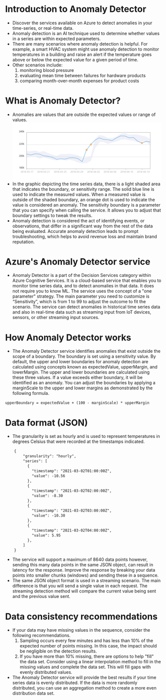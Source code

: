 # Introduction to Anomaly Detector
* Discover the services available on Azure to detect anomalies in your time-series, or real-time data.
* Anomaly detection is an AI technique used to determine whether values in a series are within expected parameters.
* There are many scenarios where anomaly detection is helpful. For example, a smart HVAC system might use anomaly detection to monitor temperatures in a building and raise an alert if the temperature goes above or below the expected value for a given period of time.
* Other scenarios include:
    1. monitoring blood pressure
    2. evaluating mean time between failures for hardware products
    3. comparing month-over-month expenses for product costs

# What is Anomaly Detector?
* Anomalies are values that are outside the expected values or range of values.
![](img/9/1.batch-anomaly.png)
* In the graphic depicting the time series data, there is a light shaded area that indicates the boundary, or sensitivity range. The solid blue line is used to indicate the measured values. When a measured value is outside of the shaded boundary, an orange dot is used to indicate the value is considered an anomaly. The sensitivity boundary is a parameter that you can specify when calling the service. It allows you to adjust that boundary settings to tweak the results.
* Anomaly detection is considered the act of identifying events, or observations, that differ in a significant way from the rest of the data being evaluated. Accurate anomaly detection leads to prompt troubleshooting, which helps to avoid revenue loss and maintain brand reputation.

# Azure's Anomaly Detector service
* Anomaly Detector is a part of the Decision Services category within Azure Cognitive Services. It is a cloud-based service that enables you to monitor time series data, and to detect anomalies in that data. It does not require you to know ML. The service uses the concept of a "one parameter" strategy. The main parameter you need to customize is “Sensitivity”, which is from 1 to 99 to adjust the outcome to fit the scenario. The service can detect anomalies in historical time series data and also in real-time data such as streaming input from IoT devices, sensors, or other streaming input sources.

# How Anomaly Detector works
* The Anomaly Detector service identifies anomalies that exist outside the scope of a boundary. The boundary is set using a sensitivity value. By default, the upper and lower boundaries for anomaly detection are calculated using concepts known as expectedValue, upperMargin, and lowerMargin. The upper and lower boundaries are calculated using these three values. If a value exceeds either boundary, it will be identified as an anomaly. You can adjust the boundaries by applying a marginScale to the upper and lower margins as demonstrated by the following formula.

``` mark
upperBoundary = expectedValue + (100 - marginScale) * upperMargin
```

# Data format (JSON)
* The granularity is set as hourly and is used to represent temperatures in degrees Celsius that were recorded at the timestamps indicated.
``` mark
    {
        "granularity": "hourly",
        "series": [
          {
            "timestamp": "2021-03-02T01:00:00Z",
            "value": -10.56
          },
          {
            "timestamp": "2021-03-02T02:00:00Z",
            "value": -8.30
          },
          {
            "timestamp": "2021-03-02T03:00:00Z",
            "value": -10.30
          },
          {
            "timestamp": "2021-03-02T04:00:00Z",
            "value": 5.95
          },
        ]
    }
```
* The service will support a maximum of 8640 data points however, sending this many data points in the same JSON object, can result in latency for the response. Improve the response by breaking your data points into smaller chunks (windows) and sending these in a sequence.
* The same JSON object format is used in a streaming scenario. The main difference is that you will send a single value in each request. The streaming detection method will compare the current value being sent and the previous value sent.

# Data consistency recommendations
* If your data may have missing values in the sequence, consider the following recommendations.
    1. Sampling occurs every few minutes and has less than 10% of the expected number of points missing. In this case, the impact should be negligible on the detection results.
    2. If you have more than 10% missing, there are options to help "fill" the data set. Consider using a linear interpolation method to fill in the missing values and complete the data set. This will fill gaps with evenly distributed values.
* The Anomaly Detector service will provide the best results if your time series data is evenly distributed. If the data is more randomly distributed, you can use an aggregation method to create a more even distribution data set.
